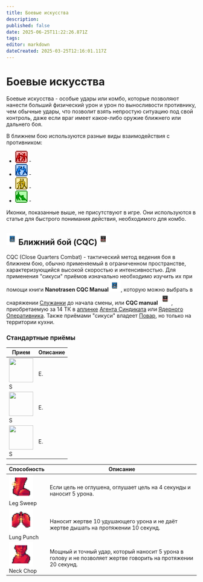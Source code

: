 ```yaml
---
title: Боевые искусства
description: 
published: false
date: 2025-06-25T11:22:26.871Z
tags: 
editor: markdown
dateCreated: 2025-03-25T12:16:01.117Z
---
```


<h1>Боевые искусства</h1>

Боевые искусства - особые удары или комбо, которые позволяют нанести больший физический урон и урон по выносливости противнику, чем обычные удары, что позволит взять непростую ситуацию под свой контроль, даже если враг имеет какое-либо оружие ближнего или дальнего боя.

В ближнем бою используются разные виды взаимодействия с противником:

<ul class="list">
  <li><img src="/guides/cqc/harm.png"> - </li>
  <li><img src="/guides/cqc/disarm.png"> - </li>
  <li><img src="/guides/cqc/grab.png"> - </li>
  <li><img src="/guides/cqc/help.png"> - </li>
</ul>

<span class="span">Иконки, показанные выше, не присутствуют в игре. Они используются в статье для быстрого понимания действия, необходимого для комбо.</span>

<h2><img src="/roles/command/maid/manual_nt.png">Ближний бой (CQC)<img src="/guides/cqc/cqcsyndi.png"></h2>

CQC (Close Quarters Combat) - тактический метод ведения боя в ближнем бою, обычно применяемый в ограниченном пространстве, характеризующийся высокой скоростью и интенсивностью. Для применения "сикуси" приёмов изначально необходимо изучить их при помощи книги <b class="nt">Nanotrasen CQC Manual<img src="/roles/command/maid/manual_nt.png"></b>, которую можно выбрать в снаряжении <a href="">Служанки</a> до начала смены, или <b class="sd">CQC manual <img src="/guides/cqc/cqcsyndi.png"></b>, приобретаемую за 14 ТК в <a href="/guides/uplink">аплинке</a> <a href="/roles/traitor">Агента Синдиката</a> или <a href="/roles/nuclearoperative">Ядерного Оперативника</a>. Также приёмами "сикуси" владеет <a href="/roles/chef">Повар</a>, но только на территории кухни.

<h3>Стандартные приёмы</h3>

<center>
<table class="com">
<thead>
<tr>
<th>Прием</th>
<th>Описание</th>
</tr></thead>
<tr>
<td><img src="" width="64" height="64"><br>S</td>
<td>Е.</td>
</tr>
<tr>
<td><img src="" width="64" height="64"><br>S</td>
<td>Е.</td>
</tr>
<tr>
<td><img src="" width="64" height="64"><br>S</td>
<td>Е.</td>
</tr>
</table></center>

<center>
<table class="sb">
<thead>
<tr>
<th>Способность</th>
<th>Описание</th>
</tr></thead>
<tr>
<td><img src="/guides/cqc/legsweep.png" width="64" height="64"><br> Leg Sweep</td>
<td>Если цель не оглушена, оглушает цель на 4 секунды и наносит 5 урона.</td>
</tr>
<tr>
<td><img src="/guides/cqc/lungpunch.png" width="64" height="64"><br> Lung Punch</td>
<td>Наносит жертве 10 удушающего урона и не даёт жертве дышать на протяжении 10 секунд.</td>
</tr>
<tr>
<td><img src="/guides/cqc/neckchop.png" width="64" height="64"><br>Neck Chop</td>
<td>Мощный и точный удар, который наносит 5 урона в голову и не позволяет жертве говорить на протяжении 20 секунд.</td>
</tr>
</table></center>